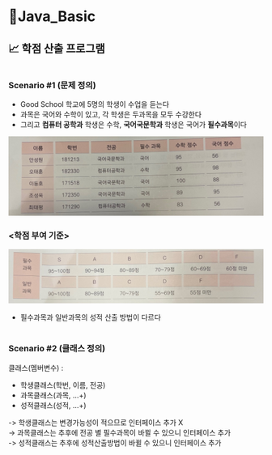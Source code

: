 # 📌Java_Basic

## 📈 학점 산출 프로그램
#
### Scenario #1 (문제 정의)  
- Good School 학교에 5명의 학생이 수업을 듣는다  
- 과목은 국어와 수학이 있고, 각 학생은 두과목을 모두 수강한다  
- 그리고 **컴퓨터 공학과** 학생은 수학, **국어국문학과** 학생은 국어가 **필수과목**이다


<img src="imagefile/1.jpeg">  


### <학점 부여 기준>  

<img src="imagefile/2.jpeg">

- 필수과목과 일반과목의 성적 산출 방법이 다르다

#
### Scenario #2 (클래스 정의)  

클래스(멤버변수) :
- 학생클래스(학번, 이름, 전공)
- 과목클래스(과목, ...+)
- 성적클래스(성적, ...+)


-> 학생클래스는 변경가능성이 적으므로 인터페이스 추가 X  
-> 과목클래스는 추후에 전공 별 필수과목이 바뀔 수 있으니 인터페이스 추가  
-> 성적클래스는 추후에 성적산출방법이 바뀔 수 있으니 인터페이스 추가
